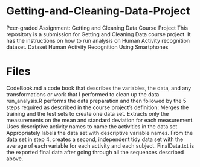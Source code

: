 # Getting-and-Cleaning-Data-Project
Peer-graded Assignment: Getting and Cleaning Data Course Project This repository is a submission for Getting and Cleaning Data course project. It has the instructions on how to run analysis on Human Activity recognition dataset.  Dataset Human Activity Recognition Using Smartphones  
# Files  
CodeBook.md a code book that describes the variables, the data, and any transformations or work that I performed to clean up the data  
run_analysis.R performs the data preparation and then followed by the 5 steps required as described in the course project’s definition: 
Merges the training and the test sets to create one data set.
Extracts only the measurements on the mean and standard deviation for each measurement.
Uses descriptive activity names to name the activities in the data set Appropriately labels the data set with descriptive variable names. 
From the data set in step 4, creates a second, independent tidy data set with the average of each variable for each activity and each subject. 
FinalData.txt is the exported final data after going through all the sequences described above.
